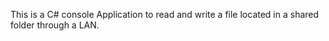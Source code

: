 This is a C# console Application to read and write a file located in a shared folder through a LAN.
